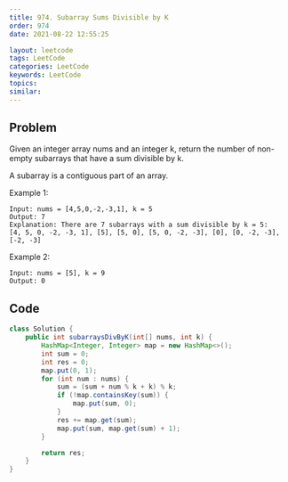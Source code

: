 ```yaml
---
title: 974. Subarray Sums Divisible by K
order: 974
date: 2021-08-22 12:55:25

layout: leetcode
tags: LeetCode
categories: LeetCode
keywords: LeetCode
topics:
similar:
---
```


## Problem

Given an integer array nums and an integer k, return the number of non-empty subarrays that have a sum divisible by k.

A subarray is a contiguous part of an array.

Example 1:

```
Input: nums = [4,5,0,-2,-3,1], k = 5
Output: 7
Explanation: There are 7 subarrays with a sum divisible by k = 5:
[4, 5, 0, -2, -3, 1], [5], [5, 0], [5, 0, -2, -3], [0], [0, -2, -3], [-2, -3]
```
Example 2:
```
Input: nums = [5], k = 9
Output: 0
```

## Code

```java
class Solution {
    public int subarraysDivByK(int[] nums, int k) {
        HashMap<Integer, Integer> map = new HashMap<>();
        int sum = 0;
        int res = 0;
        map.put(0, 1);
        for (int num : nums) {
            sum = (sum + num % k + k) % k;
            if (!map.containsKey(sum)) {
                map.put(sum, 0);
            }
            res += map.get(sum);
            map.put(sum, map.get(sum) + 1);
        }

        return res;
    }
}
```
